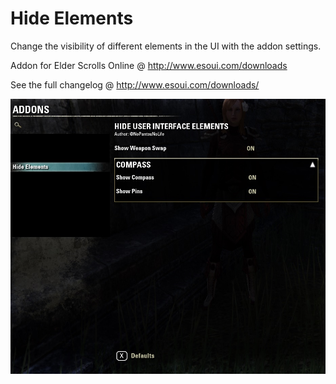# Hide Elements
Change the visibility of different elements in the UI with the addon settings.

Addon for Elder Scrolls Online @ http://www.esoui.com/downloads

See the full changelog @ http://www.esoui.com/downloads/

![preview](img/preview.jpg)
